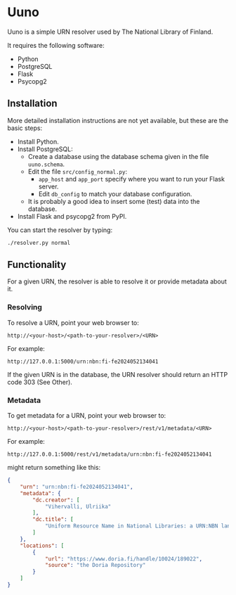 # Uuno

Uuno is a simple URN resolver used by The National Library of Finland.

It requires the following software:
- Python
- PostgreSQL
- Flask
- Psycopg2

## Installation

More detailed installation instructions are not yet available, but these are the basic steps:

- Install Python.
- Install PostgreSQL:
  - Create a database using the database schema given in the file `uuno.schema`.
  - Edit the file `src/config_normal.py`:
    - `app_host` and `app_port` specify where you want to run your Flask server.
    - Edit `db_config` to match your database configuration.
  - It is probably a good idea to insert some (test) data into the database.
- Install Flask and psycopg2 from PyPI.

You can start the resolver by typing:

```sh
./resolver.py normal
```

## Functionality

For a given URN, the resolver is able to resolve it or provide metadata about it.

### Resolving

To resolve a URN, point your web browser to:

```
http://<your-host>/<path-to-your-resolver>/<URN>
```

For example:

```
http://127.0.0.1:5000/urn:nbn:fi-fe2024052134041
```

If the given URN is in the database, the URN resolver should return an HTTP code 303 (See Other).

### Metadata

To get metadata for a URN, point your web browser to:

```
http://<your-host>/<path-to-your-resolver>/rest/v1/metadata/<URN>
```

For example:

```
http://127.0.0.1:5000/rest/v1/metadata/urn:nbn:fi-fe2024052134041
```

might return something like this:

```json
{
    "urn": "urn:nbn:fi-fe2024052134041",
    "metadata": {
        "dc.creator": [
            "Vihervalli, Ulriika"
        ],
        "dc.title": [
            "Uniform Resource Name in National Libraries: a URN:NBN landscape report"
        ]
    },
    "locations": [
        {
            "url": "https://www.doria.fi/handle/10024/189022",
            "source": "the Doria Repository"
        }
    ]
}
```
